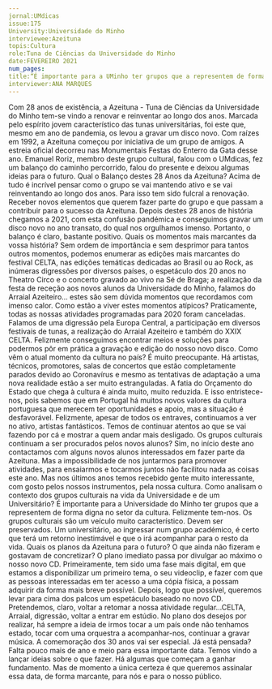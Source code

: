 ```yaml
---
jornal:UMdicas
issue:175
University:Universidade do Minho
interviewee:Azeituna
topis:Cultura
role:Tuna de Ciências da Universidade do Minho
date:FEVEREIRO 2021
num_pages:
title:“É importante para a UMinho ter grupos que a representem de forma digna no setor da cultura”
interviewer:ANA MARQUES
---
```

Com 28 anos de existência, a Azeituna - Tuna de Ciências da Universidade do Minho tem-se
vindo a renovar e reinventar ao longo dos anos.
Marcada pelo espírito jovem característico
das tunas universitárias, foi este que,
mesmo em ano de pandemia, os levou a
gravar um disco novo.
Com raízes em 1992, a Azeituna começou
por iniciativa de um grupo de amigos. A
estreia oficial decorreu nas Monumentais
Festas do Enterro da Gata desse ano.
Emanuel Roriz, membro deste grupo
cultural, falou com o UMdicas, fez um
balanço do caminho percorrido, falou do
presente e deixou algumas ideias para
o futuro.
Qual o Balanço destes 28 Anos da
Azeituna?
Acima de tudo é incrível pensar como
o grupo se vai mantendo ativo e se vai
reinventando ao longo dos anos. Para
isso tem sido fulcral a renovação. Receber
novos elementos que querem fazer parte
do grupo e que passam a contribuir para
o sucesso da Azeituna. Depois destes 28
anos de história chegamos a 2021, com
esta confusão pandémica e conseguimos
gravar um disco novo no ano transato, do
qual nos orgulhamos imenso. Portanto, o
balanço é claro, bastante positivo.
Quais os momentos mais marcantes da
vossa história?
Sem ordem de importância e sem
desprimor para tantos outros momentos,
podemos enumerar as edições mais
marcantes do festival CELTA, nas edições
temáticas dedicadas ao Brasil ou ao Rock,
as inúmeras digressões por diversos
países, o espetáculo dos 20 anos no
Theatro Circo e o concerto gravado ao vivo
na Sé de Braga; a realização da festa de
receção aos novos alunos da Universidade
do Minho, falamos do Arraial Azeiteiro…
estes são sem dúvida momentos que
recordamos com imenso calor.
Como estão a viver estes momentos
atípicos?
Praticamente, todas as nossas atividades
programadas para 2020 foram canceladas.
Falamos de uma digressão pela Europa
Central, a participação em diversos
festivais de tunas, a realização do Arraial
Azeiteiro e também do XXIX CELTA.
Felizmente conseguimos encontrar meios
e soluções para podermos pôr em prática
a gravação e edição do nosso novo disco.
Como vêm o atual momento da cultura
no país?
É muito preocupante. Há artistas,
técnicos, promotores, salas de concertos
que estão completamente parados devido
ao Coronavírus e mesmo as tentativas
de adaptação a uma nova realidade
estão a ser muito estranguladas. A fatia
do Orçamento do Estado que chega à
cultura é ainda muito, muito reduzida.
E isso entristece-nos, pois sabemos que
em Portugal há muitos novos valores
da cultura portuguesa que merecem ter
oportunidades e apoio, mas a situação é
desfavorável. Felizmente, apesar de todos
os entraves, continuamos a ver no ativo,
artistas fantásticos. Temos de continuar
atentos ao que se vai fazendo por cá e
mostrar a quem andar mais desligado.
Os grupos culturais continuam a ser
procurados pelos novos alunos?
Sim, no início deste ano contactamos
com alguns novos alunos interessados
em fazer parte da Azeituna. Mas a
impossibilidade de nos juntarmos para
promover atividades, para ensaiarmos
e tocarmos juntos não facilitou nada as
coisas este ano. Mas nos últimos anos
temos recebido gente muito interessante,
com gosto pelos nossos instrumentos,
pela nossa cultura.
Como analisam o contexto dos grupos
culturais na vida da Universidade e de
um Universitário?
É importante para a Universidade do
Minho ter grupos que a representem
de forma digna no setor da cultura.
Felizmente tem-nos. Os grupos culturais
são um veículo muito característico.
Devem ser preservados. Um universitário,
ao ingressar num grupo académico, é
certo que terá um retorno inestimável e
que o irá acompanhar para o resto da vida.
Quais os planos da Azeituna para o
futuro? O que ainda não fizeram e
gostavam de concretizar?
O plano imediato passa por divulgar ao
máximo o nosso novo CD. Primeiramente,
tem sido uma fase mais digital, em que
estamos a disponibilizar um primeiro
tema, o seu videoclip, e fazer com que as
pessoas interessadas em ter acesso a uma
cópia física, a possam adquirir da forma
mais breve possível. Depois, logo que
possível, queremos levar para cima dos
palcos um espetáculo baseado no novo
CD. Pretendemos, claro, voltar a retomar
a nossa atividade regular…CELTA, Arraial,
digressão, voltar a entrar em estúdio.
No plano dos desejos por realizar, há
sempre a ideia de irmos tocar a um
país onde não tenhamos estado, tocar
com uma orquestra a acompanhar-nos,
continuar a gravar música.
A comemoração dos 30 anos vai ser
especial. Já está pensada?
Falta pouco mais de ano e meio para essa
importante data. Temos vindo a lançar
ideias sobre o que fazer. Há algumas que
começam a ganhar fundamento. Mas de
momento a única certeza é que queremos
assinalar essa data, de forma marcante,
para nós e para o nosso público.
